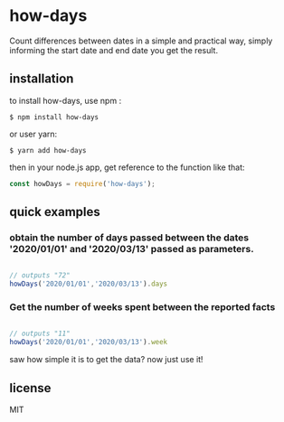 # how-days

Count differences between dates in a simple and practical way, simply informing the start date and end date you get the result.

## installation

to install how-days, use npm :

    $ npm install how-days

or user yarn:

    $ yarn add how-days

then in your node.js app, get reference to the function like that:

```javascript
const howDays = require('how-days');
```

## quick examples

### obtain the number of days passed between the dates '2020/01/01' and '2020/03/13' passed as parameters.

```javascript

// outputs "72"
howDays('2020/01/01','2020/03/13').days
```

### Get the number of weeks spent between the reported facts

```javascript

// outputs "11"
howDays('2020/01/01','2020/03/13').week
```

saw how simple it is to get the data? now just use it!


## license

MIT